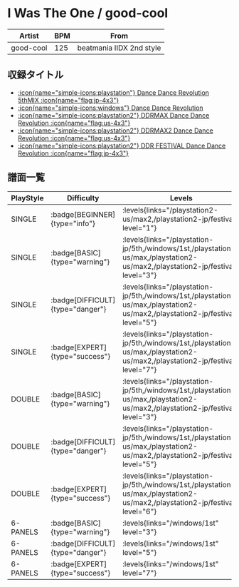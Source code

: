 # I Was The One / good-cool

|Artist|BPM|From|
|------|---|----|
|good-cool|125|beatmania IIDX 2nd style|

## 収録タイトル

- [:icon{name="simple-icons:playstation"} Dance Dance Revolution 5thMIX :icon{name="flag:jp-4x3"}](/playstation-jp/5th)
- [:icon{name="simple-icons:windows"} Dance Dance Revolution](/windows/1st)
- [:icon{name="simple-icons:playstation2"} DDRMAX Dance Dance Revolution :icon{name="flag:us-4x3"}](/playstation2-us/max)
- [:icon{name="simple-icons:playstation2"} DDRMAX2 Dance Dance Revolution :icon{name="flag:us-4x3"}](/playstation2-us/max2)
- [:icon{name="simple-icons:playstation2"} DDR FESTIVAL Dance Dance Revolution :icon{name="flag:jp-4x3"}](/playstation2-jp/festival)

## 譜面一覧

|PlayStyle|Difficulty|Levels|Notes|Movie|
|---------|----------|------|-----|-----|
|SINGLE| :badge[BEGINNER]{type="info"}| :levels{links="/playstation2-us/max2,/playstation2-jp/festival" level="1"}|91/0||
|SINGLE| :badge[BASIC]{type="warning"}| :levels{links="/playstation-jp/5th,/windows/1st,/playstation2-us/max,/playstation2-us/max2,/playstation2-jp/festival" level="3"}|145/0||
|SINGLE| :badge[DIFFICULT]{type="danger"}| :levels{links="/playstation-jp/5th,/windows/1st,/playstation2-us/max,/playstation2-us/max2,/playstation2-jp/festival" level="5"}|217/0||
|SINGLE| :badge[EXPERT]{type="success"}| :levels{links="/playstation-jp/5th,/windows/1st,/playstation2-us/max,/playstation2-us/max2,/playstation2-jp/festival" level="7"}|291/0||
|DOUBLE| :badge[BASIC]{type="warning"}| :levels{links="/playstation-jp/5th,/windows/1st,/playstation2-us/max,/playstation2-us/max2,/playstation2-jp/festival" level="3"}|141/0||
|DOUBLE| :badge[DIFFICULT]{type="danger"}| :levels{links="/playstation-jp/5th,/windows/1st,/playstation2-us/max,/playstation2-us/max2,/playstation2-jp/festival" level="5"}|236/0||
|DOUBLE| :badge[EXPERT]{type="success"}| :levels{links="/playstation-jp/5th,/windows/1st,/playstation2-us/max,/playstation2-us/max2,/playstation2-jp/festival" level="6"}|277/0||
|6-PANELS| :badge[BASIC]{type="warning"}| :levels{links="/windows/1st" level="3"}|145/0||
|6-PANELS| :badge[DIFFICULT]{type="danger"}| :levels{links="/windows/1st" level="5"}|217/0||
|6-PANELS| :badge[EXPERT]{type="success"}| :levels{links="/windows/1st" level="7"}|292/0||
